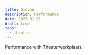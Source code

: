 ```yaml
---
title: Dieven
description: Performance
date: 2023-01-01
draft: true
tags:
  - theatre
---
```


Performance with Theaterwerkplaats.
